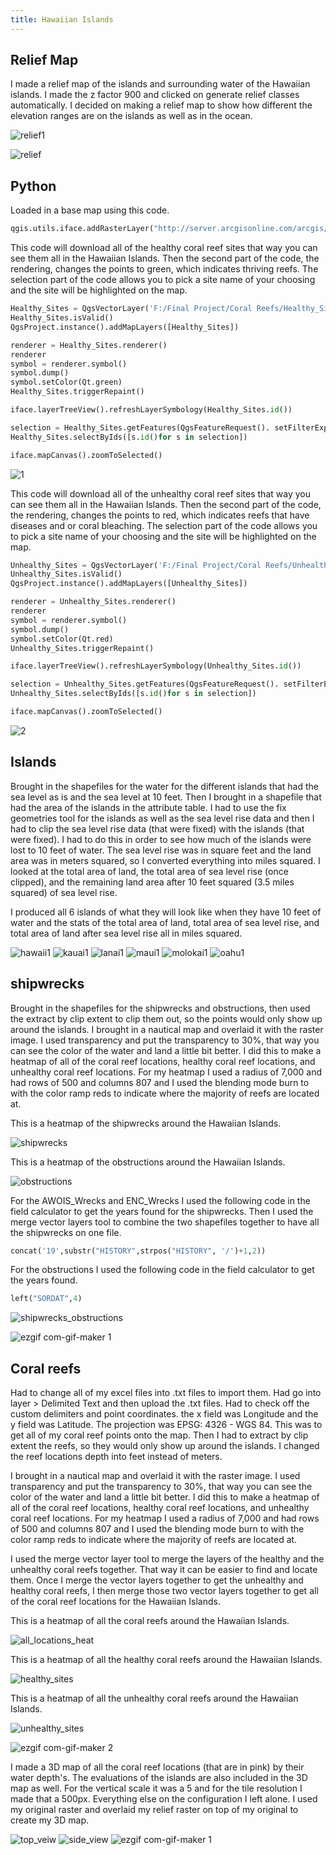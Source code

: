 ```yaml
---
title: Hawaiian Islands 
---
```

<!--This is the first row of projects -->

## Relief Map

I made a relief map of the islands and surrounding water of the Hawaiian islands.
I made the z factor 900 and clicked on generate relief classes automatically.
I decided on making a relief map to show how different the elevation ranges are
on the islands as well as in the ocean.

![relief1](https://user-images.githubusercontent.com/42807705/50250670-7fcfdd80-03af-11e9-832e-14eb1f33581e.PNG)

![relief](https://user-images.githubusercontent.com/42807705/50250671-80687400-03af-11e9-960f-7ca02daad1f7.jpg)

## Python

Loaded in a base map using this code.
````Python
qgis.utils.iface.addRasterLayer("http://server.arcgisonline.com/arcgis/rest/services/ESRI_Imagery_World_2D/MapServer?f=json&pretty=true","raster")
````

This code will download all of the healthy coral reef sites that way you can see
them all in the Hawaiian Islands. Then the second part of the code, the rendering, changes the
points to green, which indicates thriving reefs. The selection part of the code
allows you to pick a site name of your choosing and the site will be highlighted
on the map.

````Python
Healthy_Sites = QgsVectorLayer('F:/Final Project/Coral Reefs/Healthy_Sites.shp', 'reefs')
Healthy_Sites.isValid()
QgsProject.instance().addMapLayers([Healthy_Sites])

renderer = Healthy_Sites.renderer()
renderer
symbol = renderer.symbol()
symbol.dump()
symbol.setColor(Qt.green)
Healthy_Sites.triggerRepaint()

iface.layerTreeView().refreshLayerSymbology(Healthy_Sites.id())

selection = Healthy_Sites.getFeatures(QgsFeatureRequest(). setFilterExpression(u'"SITE_NAME" = \'Sunset Point\''))
Healthy_Sites.selectByIds([s.id()for s in selection])

iface.mapCanvas().zoomToSelected()
````

![1](https://user-images.githubusercontent.com/42807705/50251676-a5aab180-03b2-11e9-9310-c4c63bb9870b.PNG)

This code will download all of the unhealthy coral reef sites that way you can see
them all in the Hawaiian Islands. Then the second part of the code, the rendering, changes the
points to red, which indicates reefs that have diseases and or coral bleaching.
The selection part of the code allows you to pick a site name of your choosing
and the site will be highlighted on the map.

````Python
Unhealthy_Sites = QgsVectorLayer('F:/Final Project/Coral Reefs/Unhealthy_Sites.shp', 'reefs')
Unhealthy_Sites.isValid()
QgsProject.instance().addMapLayers([Unhealthy_Sites])

renderer = Unhealthy_Sites.renderer()
renderer
symbol = renderer.symbol()
symbol.dump()
symbol.setColor(Qt.red)
Unhealthy_Sites.triggerRepaint()

iface.layerTreeView().refreshLayerSymbology(Unhealthy_Sites.id())

selection = Unhealthy_Sites.getFeatures(QgsFeatureRequest(). setFilterExpression(u'"Location" = \'Barge Harbor\''))
Unhealthy_Sites.selectByIds([s.id()for s in selection])

iface.mapCanvas().zoomToSelected()
````

![2](https://user-images.githubusercontent.com/42807705/50251674-a5aab180-03b2-11e9-80cc-8e96e99762c2.PNG)

## Islands

Brought in the shapefiles for the water for the different islands that had
the sea level as is and the sea level at 10 feet. Then I brought in a shapefile
that had the area of the islands in the attribute table. I had to use the fix
geometries tool for the islands as well as the sea level rise data and then I
had to clip the sea level rise data (that were fixed) with the islands (that
were fixed). I had to do this in order to see how much of the islands were lost
to 10 feet of water. The sea level rise was in square feet and the land area
was in meters squared, so I converted everything into miles squared. I looked at
the total area of land, the total area of sea level rise (once clipped), and
the remaining land area after 10 feet squared (3.5 miles squared) of sea level
rise.

I produced all 6 islands of what they will look like when they have 10 feet of
water and the stats of the total area of land, total area of sea level rise, and
total area of land after sea level rise all in miles squared.

![hawaii1](https://user-images.githubusercontent.com/42807705/50256713-941ed500-03c5-11e9-8106-ce28997b814b.jpg)
![kauai1](https://user-images.githubusercontent.com/42807705/50256715-9719c580-03c5-11e9-94b3-46c1933046ff.jpg)
![lanai1](https://user-images.githubusercontent.com/42807705/50256716-98e38900-03c5-11e9-9057-63325ccdd01e.jpg)
![maui1](https://user-images.githubusercontent.com/42807705/50256721-a13bc400-03c5-11e9-8120-8b911b9c95bf.jpg)
![molokai1](https://user-images.githubusercontent.com/42807705/50256732-af89e000-03c5-11e9-998d-a83cf44524c6.jpg)
![oahu1](https://user-images.githubusercontent.com/42807705/50256737-bc0e3880-03c5-11e9-9923-b79a824d3e04.jpg)

## shipwrecks

Brought in the shapefiles for the shipwrecks and obstructions, then used the extract by 
clip extent to clip them out, so the points would only show up around the islands.
I brought in a nautical map and overlaid it with the raster image. I used transparency
and put the transparency to 30%, that way you can see the color of the water and 
land a little bit better. I did this to make a heatmap of all of the coral 
reef locations, healthy coral reef locations, and unhealthy coral reef locations.
For my heatmap I used a radius of 7,000 and had rows of 500 and columns 807 and
I used the blending mode burn to with the color ramp reds to indicate where the
majority of reefs are located at.

This is a heatmap of the shipwrecks around the Hawaiian Islands.  

![shipwrecks](https://user-images.githubusercontent.com/42807705/50249482-2e721f00-03ac-11e9-92db-99eb28d50e1d.jpg)

This is a heatmap of the obstructions around the Hawaiian Islands. 

![obstructions](https://user-images.githubusercontent.com/42807705/50249481-2e721f00-03ac-11e9-9ba5-adf373250579.jpg)

For the AWOIS_Wrecks and ENC_Wrecks I used the following code in the field calculator
to get the years found for the shipwrecks. Then I used the merge vector layers tool
to combine the two shapefiles together to have all the shipwrecks on one file.
````Python
concat('19',substr("HISTORY",strpos("HISTORY", '/')+1,2))
````

For the obstructions I used the following code in the field calculator to get the 
years found. 
````Python
left("SORDAT",4)
````

![shipwrecks_obstructions](https://user-images.githubusercontent.com/42807705/50248793-329d3d00-03aa-11e9-87e5-524c457f2ed0.jpg)

![ezgif com-gif-maker 1](https://user-images.githubusercontent.com/42807705/50249346-c15e8980-03ab-11e9-9ea7-2fea51437a67.gif)

## Coral reefs

Had to change all of my excel files into .txt files to import them. Had go into
layer > Delimited Text and then upload the .txt files. Had to check off the
custom delimiters and point coordinates. the x field was Longitude and the
y field was Latitude. The projection was EPSG: 4326 - WGS 84. This was to get all
of my coral reef points onto the map. Then I had to extract by clip extent the
reefs, so they would only show up around the islands. I changed the reef locations
depth into feet instead of meters.

I brought in a nautical map and overlaid it with the raster image. I used transparency
and put the transparency to 30%, that way you can see the color of the water and 
land a little bit better. I did this to make a heatmap of all of the coral 
reef locations, healthy coral reef locations, and unhealthy coral reef locations.
For my heatmap I used a radius of 7,000 and had rows of 500 and columns 807 and
I used the blending mode burn to with the color ramp reds to indicate where the
majority of reefs are located at.

I used the merge vector layer tool to merge the layers of the healthy and the
unhealthy coral reefs together. That way it can be easier to find and locate
them. Once I merge the vector layers together to get the unhealthy and healthy
coral reefs, I then merge those two vector layers together to get all of the
coral reef locations for the Hawaiian Islands.

This is a heatmap of all the coral reefs around the Hawaiian Islands.

![all_locations_heat](https://user-images.githubusercontent.com/42807705/50249484-2e721f00-03ac-11e9-8b4a-4e9e778398c5.jpg)

This is a heatmap of all the healthy coral reefs around the Hawaiian 
Islands. 

![healthy_sites](https://user-images.githubusercontent.com/42807705/50249485-2e721f00-03ac-11e9-99ea-a626dc7c7a1b.jpg)

This is a heatmap of all the unhealthy coral reefs around the Hawaiian
Islands.  

![unhealthy_sites](https://user-images.githubusercontent.com/42807705/50249483-2e721f00-03ac-11e9-828a-6e26743777b8.jpg)

![ezgif com-gif-maker 2](https://user-images.githubusercontent.com/42807705/50250300-65493480-03ae-11e9-8f16-c3f1bf865053.gif)

I made a 3D map of all the coral reef locations (that are in pink) by their
water depth's. The evaluations of the islands are also included in the 3D map
as well. For the vertical scale it was a 5 and for the tile resolution I made
that a 500px. Everything else on the configuration I left alone. I used my
original raster and overlaid my relief raster on top of my original to create
my 3D map.

![top_veiw](https://user-images.githubusercontent.com/42807705/50250891-26b47980-03b0-11e9-8a1f-db09c161f29c.jpg)
![side_view](https://user-images.githubusercontent.com/42807705/50250892-274d1000-03b0-11e9-8c08-a836796581b8.jpg)
![ezgif com-gif-maker 1](https://user-images.githubusercontent.com/42807705/50250893-29af6a00-03b0-11e9-9823-066490576079.gif)
